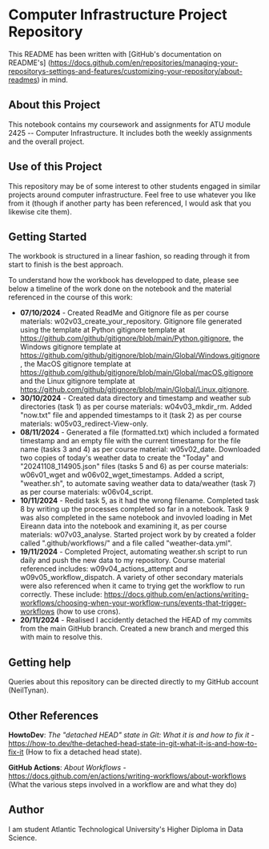 # Computer Infrastructure Project Repository

This README has been written with [GitHub's documentation on README's] (https://docs.github.com/en/repositories/managing-your-repositorys-settings-and-features/customizing-your-repository/about-readmes) in mind.

## About this Project

This notebook contains my coursework and assignments for ATU module 2425 -- Computer Infrastructure. It includes both the weekly assignments and the overall project.

## Use of this Project

This repository may be of some interest to other students engaged in similar projects around computer infrastructure. Feel free to use whatever you like from it (though if another party has been referenced, I would ask that you likewise cite them).

## Getting Started

The workbook is structured in a linear fashion, so reading through it from start to finish is the best approach.

To understand how the workbook has developped to date, please see below a timeline of the work done on the notebook and the material referenced in the course of this work:

- **07/10/2024** - Created ReadMe and Gitignore file as per course materials: w02v03_create_your_repository. Gitignore file generated using the template at Python gitignore template at https://github.com/github/gitignore/blob/main/Python.gitignore, the Windows gitignore template at https://github.com/github/gitignore/blob/main/Global/Windows.gitignore, the MacOS gitignore template at https://github.com/github/gitignore/blob/main/Global/macOS.gitignore and the Linux gitignore template at https://github.com/github/gitignore/blob/main/Global/Linux.gitignore.
- **30/10/2024** - Created data directory and timestamp and weather sub directories (task 1) as per course materials: w04v03_mkdir_rm. Added "now.txt" file and appended timestamps to it (task 2) as per course materials: w05v03_redirect-View-only. 
- **08/11/2024** - Generated a file (formatted.txt) which included a formated timestamp and an empty file with the current timestamp for the file name (tasks 3 and 4) as per course material: w05v02_date. Downloaded two copies of today's weather data to create the "Today" and "20241108_114905.json" files (tasks 5 and 6) as per course materials: w06v01_wget and w06v02_wget_timestamps. Added a script, "weather.sh", to automate saving weather data to data/weather (task 7) as per course materials: w06v04_script.
- **10/11/2024** - Redid task 5, as it had the wrong filename. Completed task 8 by writing up the processes completed so far in a notebook. Task 9 was also completed in the same notebook and invovled loading in Met Eireann data into the notebook and examining it, as per course materials: w07v03_analyse. Started project work by by created a folder called ".github/workflows/" and a file called "weather-data.yml".
- **19/11/2024** - Completed Project, automating weather.sh script to run daily and push the new data to my repository. Course material referenced includes: w09v04_actions_attempt and w09v05_workflow_dispatch. A variety of other secondary materials were also referenced when it came to trying get the workflow to run correctly. These include: https://docs.github.com/en/actions/writing-workflows/choosing-when-your-workflow-runs/events-that-trigger-workflows (how to use crons).
- **20/11/2024** - Realised I accidently detached the HEAD of my commits from the main GitHub branch. Created a new branch and merged this with main to resolve this.


## Getting help

Queries about this repository can be directed directly to my GitHub account (NeilTynan).

## Other References

**HowtoDev**: *The "detached HEAD" state in Git: What it is and how to fix it* - https://how-to.dev/the-detached-head-state-in-git-what-it-is-and-how-to-fix-it (How to fix a detached head state).

**GitHub Actions**: *About Workflows* - https://docs.github.com/en/actions/writing-workflows/about-workflows (What the various steps involved in a workflow are and what they do)

## Author

I am student Atlantic Technological University's Higher Diploma in Data Science.   
